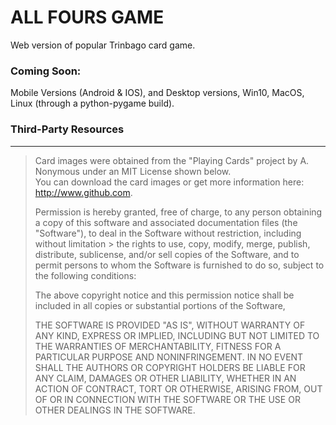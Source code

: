 # ALL FOURS GAME
Web version of popular Trinbago card game.
### Coming Soon: 
Mobile Versions (Android & IOS), and Desktop versions, Win10, MacOS, Linux (through a python-pygame build). 

### Third-Party Resources
___
> Card images were obtained from the "Playing Cards" project by A. Nonymous under an MIT License shown below.  
> You can  download the card images or get more information here: <http://www.github.com>.
>
> Permission is hereby granted, free of charge, to any person obtaining a copy of this software and associated 
> documentation files (the "Software"), to deal in the Software without restriction, including without limitation > the rights to use, copy, modify, merge, publish, distribute, sublicense, and/or sell copies of the Software, 
> and to permit persons to whom the Software is furnished to do so, subject to the following conditions:
>
> The above copyright notice and this permission notice shall be included in all copies or substantial portions 
> of the Software,
>
> THE SOFTWARE IS PROVIDED "AS IS", WITHOUT WARRANTY OF ANY KIND, EXPRESS OR IMPLIED, INCLUDING BUT NOT LIMITED 
> TO THE WARRANTIES OF MERCHANTABILITY, FITNESS FOR A PARTICULAR PURPOSE AND NONINFRINGEMENT. IN NO EVENT SHALL THE AUTHORS OR COPYRIGHT HOLDERS BE LIABLE FOR ANY CLAIM, DAMAGES OR OTHER LIABILITY, WHETHER IN AN ACTION OF CONTRACT, TORT OR OTHERWISE, ARISING FROM, OUT OF OR IN CONNECTION WITH THE SOFTWARE OR THE USE OR OTHER DEALINGS IN THE SOFTWARE.



